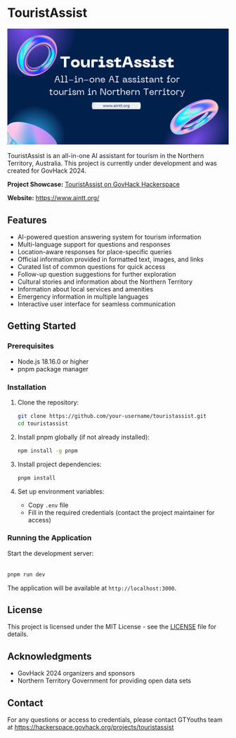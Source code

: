 # TouristAssist

![TouristAssist](./public/background.png)

TouristAssist is an all-in-one AI assistant for tourism in the Northern Territory, Australia. This project is currently under development and was created for GovHack 2024.

**Project Showcase:** [TouristAssist on GovHack Hackerspace](https://hackerspace.govhack.org/projects/touristassist)

**Website:** https://www.aintt.org/

## Features

- AI-powered question answering system for tourism information
- Multi-language support for questions and responses
- Location-aware responses for place-specific queries
- Official information provided in formatted text, images, and links
- Curated list of common questions for quick access
- Follow-up question suggestions for further exploration
- Cultural stories and information about the Northern Territory
- Information about local services and amenities
- Emergency information in multiple languages
- Interactive user interface for seamless communication

## Getting Started

### Prerequisites

- Node.js 18.16.0 or higher
- pnpm package manager

### Installation

1. Clone the repository:
   ```bash
   git clone https://github.com/your-username/touristassist.git
   cd touristassist
   ```

2. Install pnpm globally (if not already installed):
   ```bash
   npm install -g pnpm
   ```

3. Install project dependencies:
   ```bash
   pnpm install
   ```

4. Set up environment variables:
   - Copy `.env` file
   - Fill in the required credentials (contact the project maintainer for access)

### Running the Application

Start the development server:

```bash

pnpm run dev
```

The application will be available at `http://localhost:3000`.

## License

This project is licensed under the MIT License - see the [LICENSE](LICENSE) file for details.

## Acknowledgments

- GovHack 2024 organizers and sponsors
- Northern Territory Government for providing open data sets

## Contact

For any questions or access to credentials, please contact GTYouths team at https://hackerspace.govhack.org/projects/touristassist